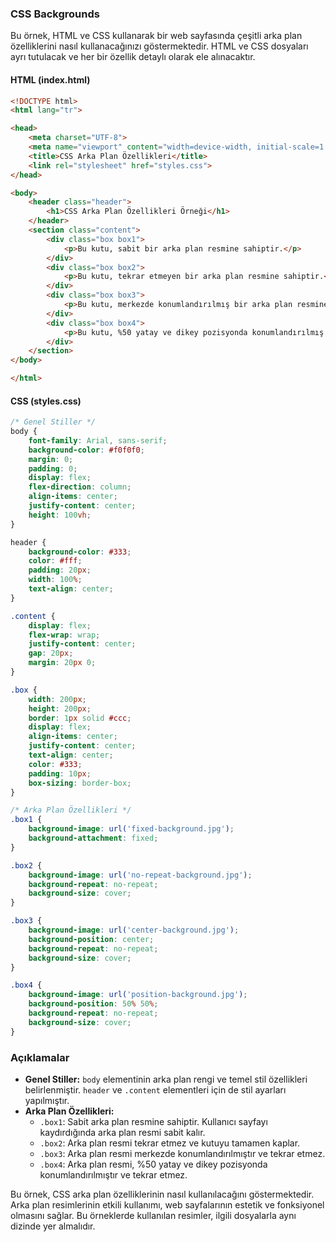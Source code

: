 ### CSS Backgrounds

Bu örnek, HTML ve CSS kullanarak bir web sayfasında çeşitli arka plan özelliklerini nasıl kullanacağınızı göstermektedir. HTML ve CSS dosyaları ayrı tutulacak ve her bir özellik detaylı olarak ele alınacaktır.

#### HTML (index.html)

```html
<!DOCTYPE html>
<html lang="tr">

<head>
    <meta charset="UTF-8">
    <meta name="viewport" content="width=device-width, initial-scale=1.0">
    <title>CSS Arka Plan Özellikleri</title>
    <link rel="stylesheet" href="styles.css">
</head>

<body>
    <header class="header">
        <h1>CSS Arka Plan Özellikleri Örneği</h1>
    </header>
    <section class="content">
        <div class="box box1">
            <p>Bu kutu, sabit bir arka plan resmine sahiptir.</p>
        </div>
        <div class="box box2">
            <p>Bu kutu, tekrar etmeyen bir arka plan resmine sahiptir.</p>
        </div>
        <div class="box box3">
            <p>Bu kutu, merkezde konumlandırılmış bir arka plan resmine sahiptir.</p>
        </div>
        <div class="box box4">
            <p>Bu kutu, %50 yatay ve dikey pozisyonda konumlandırılmış bir arka plan resmine sahiptir.</p>
        </div>
    </section>
</body>

</html>
```

#### CSS (styles.css)

```css
/* Genel Stiller */
body {
    font-family: Arial, sans-serif;
    background-color: #f0f0f0;
    margin: 0;
    padding: 0;
    display: flex;
    flex-direction: column;
    align-items: center;
    justify-content: center;
    height: 100vh;
}

header {
    background-color: #333;
    color: #fff;
    padding: 20px;
    width: 100%;
    text-align: center;
}

.content {
    display: flex;
    flex-wrap: wrap;
    justify-content: center;
    gap: 20px;
    margin: 20px 0;
}

.box {
    width: 200px;
    height: 200px;
    border: 1px solid #ccc;
    display: flex;
    align-items: center;
    justify-content: center;
    text-align: center;
    color: #333;
    padding: 10px;
    box-sizing: border-box;
}

/* Arka Plan Özellikleri */
.box1 {
    background-image: url('fixed-background.jpg');
    background-attachment: fixed;
}

.box2 {
    background-image: url('no-repeat-background.jpg');
    background-repeat: no-repeat;
    background-size: cover;
}

.box3 {
    background-image: url('center-background.jpg');
    background-position: center;
    background-repeat: no-repeat;
    background-size: cover;
}

.box4 {
    background-image: url('position-background.jpg');
    background-position: 50% 50%;
    background-repeat: no-repeat;
    background-size: cover;
}
```

### Açıklamalar

* **Genel Stiller:** `body` elementinin arka plan rengi ve temel stil özellikleri belirlenmiştir. `header` ve `.content` elementleri için de stil ayarları yapılmıştır.
* **Arka Plan Özellikleri:** 
  + `.box1`: Sabit arka plan resmine sahiptir. Kullanıcı sayfayı kaydırdığında arka plan resmi sabit kalır.
  + `.box2`: Arka plan resmi tekrar etmez ve kutuyu tamamen kaplar.
  + `.box3`: Arka plan resmi merkezde konumlandırılmıştır ve tekrar etmez.
  + `.box4`: Arka plan resmi, %50 yatay ve dikey pozisyonda konumlandırılmıştır ve tekrar etmez.

Bu örnek, CSS arka plan özelliklerinin nasıl kullanılacağını göstermektedir. Arka plan resimlerinin etkili kullanımı, web sayfalarının estetik ve fonksiyonel olmasını sağlar. Bu örneklerde kullanılan resimler, ilgili dosyalarla aynı dizinde yer almalıdır.
